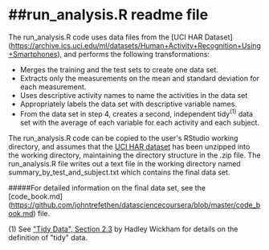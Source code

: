 ##run_analysis.R readme file
===================
The run_analysis.R code uses data files from the [UCI HAR Dataset] (https://archive.ics.uci.edu/ml/datasets/Human+Activity+Recognition+Using+Smartphones),
and performs the following transformations:

* Merges the training and the test sets to create one data set.
* Extracts only the measurements on the mean and standard deviation for each measurement. 
* Uses descriptive activity names to name the activities in the data set
* Appropriately labels the data set with descriptive variable names. 
* From the data set in step 4, creates a second, independent tidy<sup>(1)</sup> data set with the average of each variable for each activity and each subject.

The run_analysis.R code can be copied to the user's RStudio working directory, and assumes that the [UCI HAR dataset](https://d396qusza40orc.cloudfront.net/getdata%2Fprojectfiles%2FUCI%20HAR%20Dataset.zip) has been unzipped 
into the working directory, maintaining the directory structure in the .zip file. The run_analysis.R file writes out 
a text file in the working directory named summary_by_test_and_subject.txt which contains the final data set.

#####For detailed information on the final data set, see the [code_book.md] (https://github.com/johntrefethen/datasciencecoursera/blob/master/code_book.md) file.

(1) See ["Tidy Data", Section 2.3](http://vita.had.co.nz/papers/tidy-data.pdf) by Hadley Wickham for details on the definition of "tidy" data.
